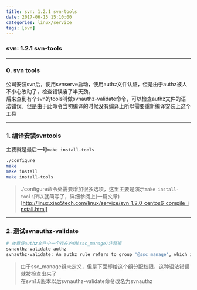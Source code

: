 ```yaml
---
title: svn: 1.2.1 svn-tools
date: 2017-06-15 15:10:00
categories: linux/service
tags: [svn]
---
```

### svn: 1.2.1 svn-tools

---

### 0. svn tools
公司安装svn后，使用svnserve启动，使用authz文件认证，但是由于authz被人不小心改动了，检查错误废了半天劲。  
后来查到有个svn的tools叫做svnauthz-validate命令，可以检查authz文件的语法错误。但是由于此命令当初编译的时候没有编译上所以需要重新编译安装上这个工具

---

### 1. 编译安装svntools
主要就是最后一句`make install-tools`
``` bash
./configure
make
make install
make install-tools
```
> ./configure命令处需要增加很多选项，这里主要是演示`make install-tools`所以就简写了，详细参阅上(一篇文章)[http://linux.xiao5tech.com/linux/service/svn_1.2.0_centos6_compile_install.html]

---

### 2. 测试svnauthz-validate
``` bash
# 故意将authz文件中一个存在的组(ssc_manage)注释掉
svnauthz-validate authz
svnauthz-validate: An authz rule refers to group '@ssc_manage', which is undefined
```
> 由于ssc_manage组未定义，但是下面却给这个组分配权限，这种语法错误就被检查出来了  
在svn1.8版本以后svnauthz-validate命令改名为svnauthz
